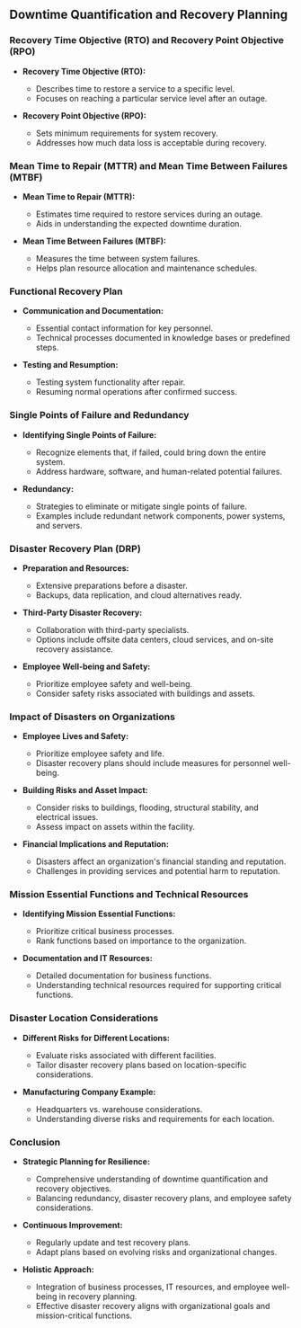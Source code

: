 ## Downtime Quantification and Recovery Planning

### Recovery Time Objective (RTO) and Recovery Point Objective (RPO)

- **Recovery Time Objective (RTO):**
  - Describes time to restore a service to a specific level.
  - Focuses on reaching a particular service level after an outage.

- **Recovery Point Objective (RPO):**
  - Sets minimum requirements for system recovery.
  - Addresses how much data loss is acceptable during recovery.

### Mean Time to Repair (MTTR) and Mean Time Between Failures (MTBF)

- **Mean Time to Repair (MTTR):**
  - Estimates time required to restore services during an outage.
  - Aids in understanding the expected downtime duration.

- **Mean Time Between Failures (MTBF):**
  - Measures the time between system failures.
  - Helps plan resource allocation and maintenance schedules.

### Functional Recovery Plan

- **Communication and Documentation:**
  - Essential contact information for key personnel.
  - Technical processes documented in knowledge bases or predefined steps.

- **Testing and Resumption:**
  - Testing system functionality after repair.
  - Resuming normal operations after confirmed success.

### Single Points of Failure and Redundancy

- **Identifying Single Points of Failure:**
  - Recognize elements that, if failed, could bring down the entire system.
  - Address hardware, software, and human-related potential failures.

- **Redundancy:**
  - Strategies to eliminate or mitigate single points of failure.
  - Examples include redundant network components, power systems, and servers.

### Disaster Recovery Plan (DRP)

- **Preparation and Resources:**
  - Extensive preparations before a disaster.
  - Backups, data replication, and cloud alternatives ready.

- **Third-Party Disaster Recovery:**
  - Collaboration with third-party specialists.
  - Options include offsite data centers, cloud services, and on-site recovery assistance.

- **Employee Well-being and Safety:**
  - Prioritize employee safety and well-being.
  - Consider safety risks associated with buildings and assets.

### Impact of Disasters on Organizations

- **Employee Lives and Safety:**
  - Prioritize employee safety and life.
  - Disaster recovery plans should include measures for personnel well-being.

- **Building Risks and Asset Impact:**
  - Consider risks to buildings, flooding, structural stability, and electrical issues.
  - Assess impact on assets within the facility.

- **Financial Implications and Reputation:**
  - Disasters affect an organization's financial standing and reputation.
  - Challenges in providing services and potential harm to reputation.

### Mission Essential Functions and Technical Resources

- **Identifying Mission Essential Functions:**
  - Prioritize critical business processes.
  - Rank functions based on importance to the organization.

- **Documentation and IT Resources:**
  - Detailed documentation for business functions.
  - Understanding technical resources required for supporting critical functions.

### Disaster Location Considerations

- **Different Risks for Different Locations:**
  - Evaluate risks associated with different facilities.
  - Tailor disaster recovery plans based on location-specific considerations.

- **Manufacturing Company Example:**
  - Headquarters vs. warehouse considerations.
  - Understanding diverse risks and requirements for each location.

### Conclusion

- **Strategic Planning for Resilience:**
  - Comprehensive understanding of downtime quantification and recovery objectives.
  - Balancing redundancy, disaster recovery plans, and employee safety considerations.
  
- **Continuous Improvement:**
  - Regularly update and test recovery plans.
  - Adapt plans based on evolving risks and organizational changes.

- **Holistic Approach:**
  - Integration of business processes, IT resources, and employee well-being in recovery planning.
  - Effective disaster recovery aligns with organizational goals and mission-critical functions.